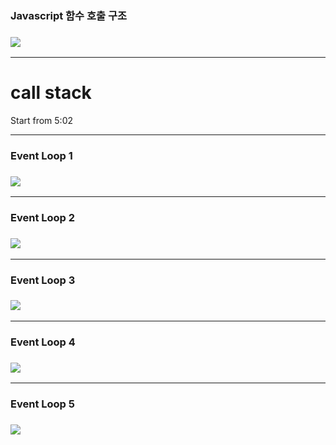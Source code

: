 ### Javascript 함수 호출 구조

### ![](/images/event_loop/main.png)

---

# call stack 

Start from 5:02
<Youtube id="8aGhZQkoFbQ" width=700 height=400></Youtube>

---

### Event Loop 1

### ![](/images/event_loop/1.png)

---

### Event Loop 2

### ![](/images/event_loop/2.gif)

---

### Event Loop 3

### ![](/images/event_loop/3.gif)

---

### Event Loop 4

### ![](/images/event_loop/4.gif)

---

### Event Loop 5

### ![](/images/event_loop/5.gif)
